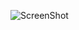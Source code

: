![ScreenShot](https://d3keuzeb2crhkn.cloudfront.net/hackerrank/assets/brand/wordmark_sm-09bbe8f2de9af754be97250046007ced.svg)


